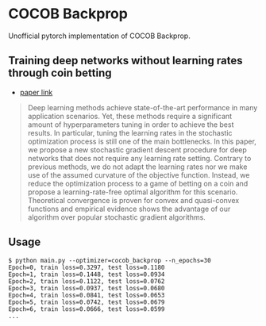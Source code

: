 # COCOB Backprop

Unofficial pytorch implementation of COCOB Backprop.

## Training deep networks without learning rates through coin betting
* [paper link](https://proceedings.neurips.cc/paper/2017/hash/7c82fab8c8f89124e2ce92984e04fb40-Abstract.html)

>Deep learning methods achieve state-of-the-art performance in many application
scenarios. Yet, these methods require a significant amount of hyperparameters
tuning in order to achieve the best results. In particular, tuning the learning rates
in the stochastic optimization process is still one of the main bottlenecks. In this
paper, we propose a new stochastic gradient descent procedure for deep networks
that does not require any learning rate setting. Contrary to previous methods, we
do not adapt the learning rates nor we make use of the assumed curvature of the
objective function. Instead, we reduce the optimization process to a game of betting
on a coin and propose a learning-rate-free optimal algorithm for this scenario.
Theoretical convergence is proven for convex and quasi-convex functions and
empirical evidence shows the advantage of our algorithm over popular stochastic
gradient algorithms.

## Usage

```
$ python main.py --optimizer=cocob_backprop --n_epochs=30
Epoch=0, train loss=0.3297, test loss=0.1180
Epoch=1, train loss=0.1448, test loss=0.0934
Epoch=2, train loss=0.1122, test loss=0.0762
Epoch=3, train loss=0.0937, test loss=0.0680
Epoch=4, train loss=0.0841, test loss=0.0653
Epoch=5, train loss=0.0742, test loss=0.0679
Epoch=6, train loss=0.0666, test loss=0.0599
...
```
